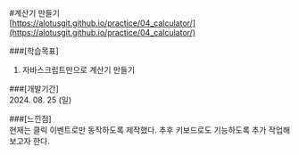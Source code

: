 #계산기 만들기    
[https://alotusgit.github.io/practice/04_calculator/](https://alotusgit.github.io/practice/04_calculator/)
  

###[학습목표]  
1. 자바스크립트만으로 계산기 만들기  
  
###[개발기간]  
2024. 08. 25 (일)  
  
###[느낀점]  
현재는 클릭 이벤트로만 동작하도록 제작했다. 추후 키보드로도 기능하도록 추가 작업해 보고자 한다.  
